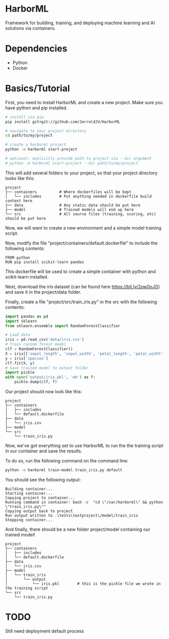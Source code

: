 # HarborML
Framework for building, training, and deploying machine learning and AI solutions via containers.

# Dependencies
- Python
- Docker

# Basics/Tutorial
First, you need to install HarborML and create a new project.  Make sure you have python and pip installed.
```bash
# install via pip
pip install git+git://github.com/JerroldJV/HarborML

# navigate to your project directory
cd path/to/my/project

# create a harborml project
python -m harborml start-project

# optional: explicitly provide path to project via --dir argument
# python -m harborml start-project --dir path/to/my/project
```
This will add several folders to your project, so that your project directory looks like this:
    
    project
    ├── containers          # Where dockerfiles will be kept
    │   └── includes        # Put anything needed in dockerfile build context here
    ├── data                # Any static data should be put here
    ├── model               # Trained models will end up here
    └── src                 # All source files (training, scoring, etc) should be put here

Now, we will want to create a new environment and a simple model training script.

Now, modify the file "project/containers/default.dockerfile" to include the following contents:
```docker
FROM python
RUN pip install scikit-learn pandas
```
This dockerfile will be used to create a simple container with python and scikit-learn installed.

Next, download the iris dataset (can be found here https://bit.ly/2ow0oJO) and save it in the project/data folder.

Finally, create a file "project/src/train_iris.py" in the src with the following contents:
```python
import pandas as pd
import sklearn
from sklearn.ensemble import RandomForestClassifier

# Load data
iris = pd.read_csv('data/iris.csv')
# Train random forest model
clf = RandomForestClassifier()
X = iris[['sepal_length', 'sepal_width', 'petal_length', 'petal_width']]
y = iris['species']
clf.fit(X, y)
# Save trained model to output folder
import pickle
with open('output/iris.pkl', 'wb') as f:
    pickle.dump(clf, f)
```

Our project should now look like this:
    
    project
    ├── containers          
    │   ├── includes
    │   └── default.dockerfile
    ├── data                
    │   └── iris.csv
    ├── model             
    └── src
        └── train_iris.py

Now, we've got everything set to use HarborML to run the the training script in our container and save the results.

To do so, run the following command on the command line:
```bash
python -m harborml train-model train_iris.py default
```
You should see the following output:
```
Building container...
Starting container...
Copying project to container...
Running command in container: bash -c  "cd \"/var/harborml\" && python \"train_iris.py\""
Copying output back to project
Run output written to .\tests\testproject\/model/train_iris
Stopping container...
```
And finally, there should be a new folder project/model containing our trained model!

    project
    ├── containers          
    │   ├── includes
    │   └── default.dockerfile
    ├── data                
    │   └── iris.csv
    ├── model       
    │   └── train_iris
    │       └── output
    │           └── iris.pkl        # this is the pickle file we wrote in the training script
    └── src
        └── train_iris.py

# TODO
Still need deployment default process
